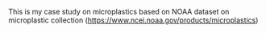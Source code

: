 This is my case study on microplastics based on NOAA dataset on microplastic collection (https://www.ncei.noaa.gov/products/microplastics)
